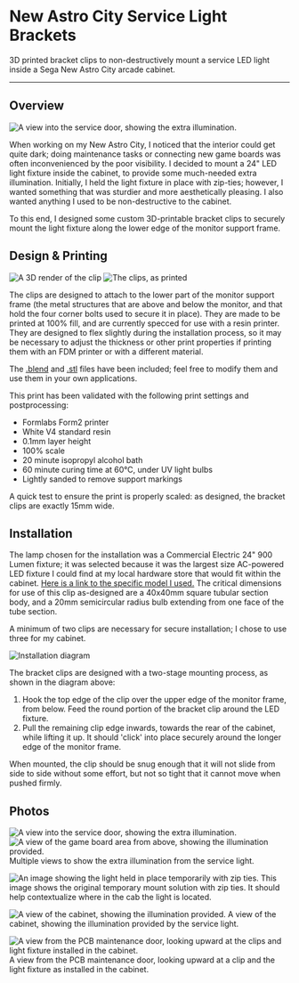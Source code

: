 # New Astro City Service Light Brackets
 
3D printed bracket clips to non-destructively mount a service LED light inside a Sega New Astro City arcade cabinet.

-----

## Overview

![A view into the service door, showing the extra illumination.](./light_fromdoor.jpg)

When working on my New Astro City, I noticed that the interior could get quite dark; doing maintenance tasks or connecting new game boards was often inconvenienced by the poor visibility. I decided to mount a 24" LED light fixture inside the cabinet, to provide some much-needed extra illumination. Initially, I held the light fixture in place with zip-ties; however, I wanted something that was sturdier and more aesthetically pleasing. I also wanted anything I used to be non-destructive to the cabinet.

To this end, I designed some custom 3D-printable bracket clips to securely mount the light fixture along the lower edge of the monitor support frame.

## Design & Printing

![A 3D render of the clip](./TubeLightClip_3DRender_01.png)
![The clips, as printed](./clips_printed.jpg)

The clips are designed to attach to the lower part of the monitor support frame (the metal structures that are above and below the monitor, and that hold the four corner bolts used to secure it in place). They are made to be printed at 100% fill, and are currently specced for use with a resin printer. They are designed to flex slightly during the installation process, so it may be necessary to adjust the thickness or other print properties if printing them with an FDM printer or with a different material.

The [.blend](./Astro_City_TubeLight_Clip.blend) and [.stl](./Astro_City_TubeLight_Clip_15mmThickness.stl) files have been included; feel free to modify them and use them in your own applications.

This print has been validated with the following print settings and postprocessing:

- Formlabs Form2 printer
- White V4 standard resin
- 0.1mm layer height
- 100% scale
- 20 minute isopropyl alcohol bath
- 60 minute curing time at 60°C, under UV light bulbs
- Lightly sanded to remove support markings

A quick test to ensure the print is properly scaled: as designed, the bracket clips are exactly 15mm wide.

## Installation

The lamp chosen for the installation was a Commercial Electric 24" 900 Lumen fixture; it was selected because it was the largest size AC-powered LED fixture I could find at my local hardware store that would fit within the cabinet. [Here is a link to the specific model I used.](https://www.homedepot.com/p/Commercial-Electric-2-ft-10-Watt-Plug-in-Direct-Wire-Integrated-LED-White-Linkable-Strip-Light-Fixture-900-Lumens-4000K-Bright-White-54263191/313258653?) The critical dimensions for use of this clip as-designed are a 40x40mm square tubular section body, and a 20mm semicircular radius bulb extending from one face of the tube section.

A minimum of two clips are necessary for secure installation; I chose to use three for my cabinet.

![Installation diagram](./InstallationDiagram.png)

The bracket clips are designed with a two-stage mounting process, as shown in the diagram above:

1. Hook the top edge of the clip over the upper edge of the monitor frame, from below. Feed the round portion of the bracket clip around the LED fixture.
2. Pull the remaining clip edge inwards, towards the rear of the cabinet, while lifting it up. It should 'click' into place securely around the longer edge of the monitor frame.

When mounted, the clip should be snug enough that it will not slide from side to side without some effort, but not so tight that it cannot move when pushed firmly.

## Photos

![A view into the service door, showing the extra illumination.](./light_fromdoor.jpg)
![A view of the game board area from above, showing the illumination provided.](./light_fromabove.jpg)
Multiple views to show the extra illumination from the service light.

![An image showing the light held in place temporarily with zip ties.](./light_fromcp.jpg)
This image shows the original temporary mount solution with zip ties. It should help contextualize where in the cab the light is located.

![A view of the cabinet, showing the illumination provided.](./light_cabview.jpg)
A view of the cabinet, showing the illumination provided by the service light.


![A view from the PCB maintenance door, looking upward at the clips and light fixture installed in the cabinet.](./clip_mounted.jpg)
A view from the PCB maintenance door, looking upward at a clip and the light fixture as installed in the cabinet.


